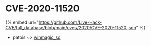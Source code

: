 # CVE-2020-11520
{% embed url="https://github.com/Live-Hack-CVE/full_database/blob/main/cves/2020/CVE-2020-11520.json" %}

* patois ~> [winmagic_sd](https://www.alice-snow.ru/2020/database/cve-2020-11520/winmagic_sd-patois)